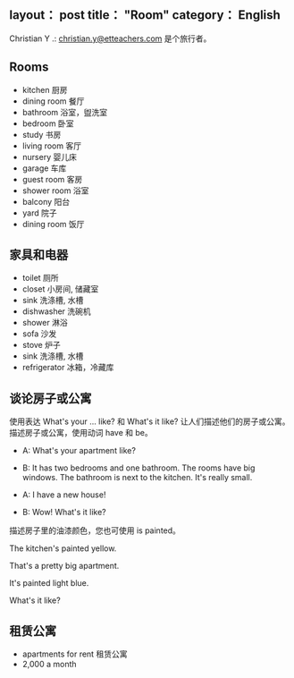 layout： post
title： "Room"
category： English
---

Christian Y .: christian.y@etteachers.com 是个旅行者。

## Rooms

- kitchen 厨房
- dining room 餐厅
- bathroom 浴室，盥洗室
- bedroom 卧室
- study 书房
- living room 客厅
- nursery 婴儿床
- garage 车库
- guest room 客房
- shower room 浴室
- balcony 阳台
- yard  院子
- dining room 饭厅

## 家具和电器

- toilet 厕所
- closet 小房间, 储藏室
- sink 洗涤槽, 水槽
- dishwasher 洗碗机
- shower 淋浴
- sofa 沙发
- stove 炉子
- sink 洗涤槽, 水槽
- refrigerator 冰箱，冷藏库

## 谈论房子或公寓

使用表达 What's your … like? 和 What's it like? 让人们描述他们的房子或公寓。描述房子或公寓，使用动词 have 和 be。

- A: What's your apartment like?
- B: It has two bedrooms and one bathroom. The rooms have big windows. The bathroom is next to the kitchen. It's really small.

- A: I have a new house! 
- B: Wow! What's it like?

描述房子里的油漆颜色，您也可使用 is painted。

The kitchen's painted yellow.

That's a pretty big apartment.

It's painted light blue.

What's it like?

## 租赁公寓

- apartments for rent 租赁公寓
- 2,000 a month